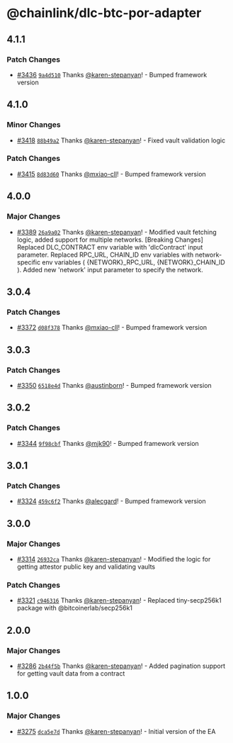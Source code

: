 # @chainlink/dlc-btc-por-adapter

## 4.1.1

### Patch Changes

- [#3436](https://github.com/smartcontractkit/external-adapters-js/pull/3436) [`9a4d510`](https://github.com/smartcontractkit/external-adapters-js/commit/9a4d510dff13669760a91738dbe7df524f077483) Thanks [@karen-stepanyan](https://github.com/karen-stepanyan)! - Bumped framework version

## 4.1.0

### Minor Changes

- [#3418](https://github.com/smartcontractkit/external-adapters-js/pull/3418) [`88b49a2`](https://github.com/smartcontractkit/external-adapters-js/commit/88b49a23f7ecd685728d31875a7d2d06e0880bf9) Thanks [@karen-stepanyan](https://github.com/karen-stepanyan)! - Fixed vault validation logic

### Patch Changes

- [#3415](https://github.com/smartcontractkit/external-adapters-js/pull/3415) [`8d83d60`](https://github.com/smartcontractkit/external-adapters-js/commit/8d83d60953e04b1f797f21f1504a3976ea0a4f36) Thanks [@mxiao-cll](https://github.com/mxiao-cll)! - Bumped framework version

## 4.0.0

### Major Changes

- [#3389](https://github.com/smartcontractkit/external-adapters-js/pull/3389) [`26a9a02`](https://github.com/smartcontractkit/external-adapters-js/commit/26a9a02e1b95a4b293a405777baaad89e3baae66) Thanks [@karen-stepanyan](https://github.com/karen-stepanyan)! - Modified vault fetching logic, added support for multiple networks.
  [Breaking Changes]
  Replaced DLC_CONTRACT env variable with 'dlcContract' input parameter.
  Replaced RPC_URL, CHAIN_ID env variables with network-specific env variables ( {NETWORK}\_RPC_URL, {NETWORK}\_CHAIN_ID ).
  Added new 'network' input parameter to specify the network.

## 3.0.4

### Patch Changes

- [#3372](https://github.com/smartcontractkit/external-adapters-js/pull/3372) [`d08f378`](https://github.com/smartcontractkit/external-adapters-js/commit/d08f378e44e3f9587861421066163325c621d150) Thanks [@mxiao-cll](https://github.com/mxiao-cll)! - Bumped framework version

## 3.0.3

### Patch Changes

- [#3350](https://github.com/smartcontractkit/external-adapters-js/pull/3350) [`6518e4d`](https://github.com/smartcontractkit/external-adapters-js/commit/6518e4dc6baca3c6289c595e29d48e149824054d) Thanks [@austinborn](https://github.com/austinborn)! - Bumped framework version

## 3.0.2

### Patch Changes

- [#3344](https://github.com/smartcontractkit/external-adapters-js/pull/3344) [`9f98cbf`](https://github.com/smartcontractkit/external-adapters-js/commit/9f98cbf6f7418d563f7165e97748680ec6b82b58) Thanks [@mjk90](https://github.com/mjk90)! - Bumped framework version

## 3.0.1

### Patch Changes

- [#3324](https://github.com/smartcontractkit/external-adapters-js/pull/3324) [`459c6f2`](https://github.com/smartcontractkit/external-adapters-js/commit/459c6f22acc97fb741d13a342a6aae68d6e63480) Thanks [@alecgard](https://github.com/alecgard)! - Bumped framework version

## 3.0.0

### Major Changes

- [#3314](https://github.com/smartcontractkit/external-adapters-js/pull/3314) [`26932ca`](https://github.com/smartcontractkit/external-adapters-js/commit/26932ca50bafa4267ec0f6e27154d3df6ebc965c) Thanks [@karen-stepanyan](https://github.com/karen-stepanyan)! - Modified the logic for getting attestor public key and validating vaults

### Patch Changes

- [#3321](https://github.com/smartcontractkit/external-adapters-js/pull/3321) [`c946316`](https://github.com/smartcontractkit/external-adapters-js/commit/c946316f2826dac341079f1035577e73f4ec15f3) Thanks [@karen-stepanyan](https://github.com/karen-stepanyan)! - Replaced tiny-secp256k1 package with @bitcoinerlab/secp256k1

## 2.0.0

### Major Changes

- [#3286](https://github.com/smartcontractkit/external-adapters-js/pull/3286) [`2b44f5b`](https://github.com/smartcontractkit/external-adapters-js/commit/2b44f5b533d91120b14ab75c3ca0db9f14fd6482) Thanks [@karen-stepanyan](https://github.com/karen-stepanyan)! - Added pagination support for getting vault data from a contract

## 1.0.0

### Major Changes

- [#3275](https://github.com/smartcontractkit/external-adapters-js/pull/3275) [`dca5e7d`](https://github.com/smartcontractkit/external-adapters-js/commit/dca5e7d4fc8388f881bd757767e23e7c599e2ee1) Thanks [@karen-stepanyan](https://github.com/karen-stepanyan)! - Initial version of the EA
